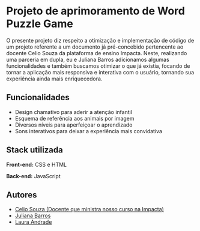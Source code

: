 
# Projeto de aprimoramento de Word Puzzle Game 

O presente projeto diz respeito a otimização e implementação de código de um projeto referente a um documento já pré-concebido pertencente ao docente Celio Souza da plataforma de ensino Impacta. Neste, realizando uma parceria em dupla, eu e Juliana Barros adicionamos algumas funcionalidades e também buscamos otimizar o que já existia, focando de tornar a aplicação mais responsiva e interativa com o usuário, tornando sua experiência ainda mais enriquecedora.


## Funcionalidades

- Design chamativo para aderir a atenção infantil
- Esquema de referência aos animais por imagem
- Diversos níveis para aperfeiçoar o aprendizado
- Sons interativos para deixar a experiência mais convidativa


## Stack utilizada

**Front-end:** CSS e HTML

**Back-end:** JavaScript


## Autores

- [Celio Souza (Docente que ministra nosso curso na Impacta)](https://impacta.com.br)
- [Juliana Barros](https://www.github.com/julianacamilo)
- [Laura Andrade](https://www.github.com/lauraandrade00)

